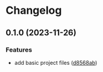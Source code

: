 # Changelog

## 0.1.0 (2023-11-26)


### Features

* add basic project files ([d8568ab](https://github.com/koyeung/try-rs-release-please/commit/d8568ab2a4d2f0bde0e3166849d52d310c7522ff))
